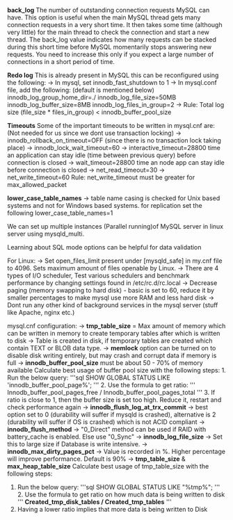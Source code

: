 
**back_log**
 The number of outstanding connection requests MySQL can have.
This option is useful when the main MySQL thread gets many connection requests in a very short time. It then takes some time (although very little) for the main thread to check the connection and start a new thread. The back_log value indicates how many requests can be stacked during this short time before MySQL momentarily stops answering new requests. You need to increase this only if you expect a large number of connections in a short period of time.

**Redo log**
This is already present in MySQL this can be reconfigured using the following:
-> In mysql, set innodb_fast_shutdown to 1
-> In mysql.conf file, add the following: (default is mentioned below)
		innodb_log_group_home_dir=./
		innodb_log_file_size=50MB
		innodb_log_buffer_size=8MB
		innodb_log_files_in_group=2
	-> Rule: Total log size (file_size * files_in_group) < innodb_buffer_pool_size
	
**Timeouts**
Some of the important timeouts to be written in mysql.cnf are: (Not needed for us since we dont use transaction locking)
	-> innodb_rollback_on_timeout=OFF (since there is no transaction lock taking place)
	-> innodb_lock_wait_timeout=60 
	-> interactive_timeout=28800
		time an application can stay idle (time between previous query) before connection is closed
	-> wait_timeout=28800
		time an node app can stay idle before connection is closed 
	-> net_read_timeout=30
	-> net_write_timeout=60 
		Rule: net_write_timeout must be greater for max_allowed_packet
		
**lower_case_table_names**
	-> table name casing is checked for Unix based systems and not for Windows based systems. for replication set the following
		lower_case_table_names=1
		
We can set up multiple instances (Parallel running)of MySQL server in linux server using mysqld_multi.

Learning about SQL mode options can be helpful for data validation

For Linux:
	-> Set open_files_limit present under [mysqld_safe] in my.cnf file to 4096. Sets maximum amount of files openable by Linux.
	-> There are 4 types of I/O scheduler, Test various schedulers and benchmark performance by changing settings found in /etc/rc.d/rc.local
	-> Decrease paging (memory swapping to hard disk) - basic is set to 60, reduce it by smaller percentages to make mysql use more RAM and less hard disk
	-> Dont run any other kind of background services in the mysql server (stuff like Apache, nginx etc.)
	
mysql.cnf configuration:
	-> **tmp_table_size** = Max amount of memory which can be written in memory to create temporary tables after which is written to disk
	  -> Table is created in disk, if temporary tables are created which contain TEXT or BLOB data type.
	-> **memlock** option can be turned on to disable disk writing entirely, but may crash and corrupt data if memory is full
	-> **innodb_buffer_pool_size** must be about 50 - 70% of memory available
		Calculate best usage of buffer pool size with the following steps:
		1. Run the below query:
  '''sql
			SHOW GLOBAL STATUS LIKE 'innodb_buffer_pool_page%';
   '''
		2. Use the formula to get ratio:
  '''
			Innodb_buffer_pool_pages_free / Innodb_buffer_pool_pages_total
  '''
		3. If ratio is close to 1, then the buffer size is set too high. Reduce it, restart and check performance again
	-> **innodb_flush_log_at_trx_commit** -> best option set to 0 (durability will suffer if mysqld is crashed), alternative is 2 (durability will suffer if OS is crashed) which is not ACID compliant
	-> **innodb_flush_method** -> "0_Direct" method can be used if RAID with battery_cache is enabled. Else use "0_Sync"
	-> **innodb_log_file_size** -> Set this to large size if Database is write intensive.
	-> **innodb_max_dirty_pages_pct** -> Value is recorded in %. Higher percentage will improve performance. Default is 90%
	-> **tmp_table_size** & **max_heap_table_size**
		Calculate best usage of tmp_table_size with the following steps:
  1. Run the below query:
  '''sql
  SHOW GLOBAL STATUS LIKE "%tmp%";
  '''
	2. Use the formula to get ratio on how much data is being written to disk
  '''
    **Created_tmp_disk_tables / Created_tmp_tables**
  '''
  3. Having a lower ratio implies that more data is being written to Disk

